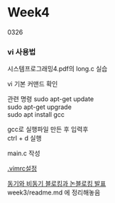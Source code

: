 # Week4
0326
### vi 사용법
시스템프로그래밍4.pdf의 long.c 실습  
  
vi 기본 커맨드 확인
  
관련 명령
sudo apt-get update  
sudo apt-get upgrade  
sudo apt install gcc  


gcc로 실행파일 만든 후 입력후  
ctrl + d 실행

main.c 작성  

[.vimrc설정](https://sukvvon.tistory.com/51)  

[동기와 비동기 블로킹과 논블로킹 발표](https://github.com/Kimra0467/SystemP/tree/main/Week3)  
week3/readme.md 에 정리해놓음  

